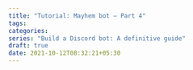 ```yaml
---
title: "Tutorial: Mayhem bot – Part 4"
tags:
categories: 
series: "Build a Discord bot: A definitive guide" 
draft: true
date: 2021-10-12T08:32:21+05:30
---
```




